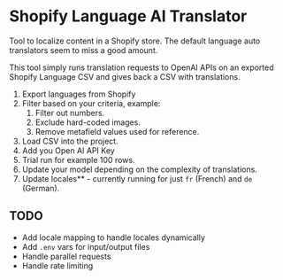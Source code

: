 # Shopify Language AI Translator

Tool to localize content in a Shopify store. The default language auto translators seem to miss a good amount.

This tool simply runs translation requests to OpenAI APIs on an exported Shopify Language CSV and gives back a CSV with translations.

1. Export languages from Shopify
2. Filter based on your criteria, example:
   1. Filter out numbers.
   2. Exclude hard-coded images.
   3. Remove metafield values used for reference.
3. Load CSV into the project.
4. Add you Open AI API Key
5. Trial run for example 100 rows.
6. Update your model depending on the complexity of translations.
7. Update locales** - currently running for just `fr` (French) and `de` (German).

## TODO

- Add locale mapping to handle locales dynamically
- Add `.env` vars for input/output files
- Handle parallel requests
- Handle rate limiting
